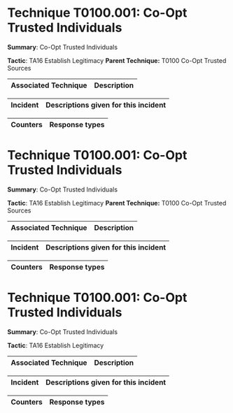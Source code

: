 # Technique T0100.001: Co-Opt Trusted Individuals

**Summary**: Co-Opt Trusted Individuals

**Tactic**: TA16 Establish Legitimacy **Parent Technique:** T0100 Co-Opt Trusted Sources


| Associated Technique | Description |
| --------- | ------------------------- |



| Incident | Descriptions given for this incident |
| -------- | -------------------- |



| Counters | Response types |
| -------- | -------------- |


# Technique T0100.001: Co-Opt Trusted Individuals

**Summary**: Co-Opt Trusted Individuals

**Tactic**: TA16 Establish Legitimacy **Parent Technique:** T0100 Co-Opt Trusted Sources


| Associated Technique | Description |
| --------- | ------------------------- |



| Incident | Descriptions given for this incident |
| -------- | -------------------- |



| Counters | Response types |
| -------- | -------------- |


# Technique T0100.001: Co-Opt Trusted Individuals

**Summary**: Co-Opt Trusted Individuals

**Tactic**: TA16 Establish Legitimacy


| Associated Technique | Description |
| --------- | ------------------------- |



| Incident | Descriptions given for this incident |
| -------- | -------------------- |



| Counters | Response types |
| -------- | -------------- |


